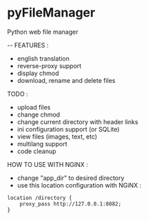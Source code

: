 pyFileManager
=============

Python web file manager

--
FEATURES :
- english translation
- reverse-proxy support
- display chmod
- download, rename and delete files



TODO :
- upload files
- change chmod
- change current directory with header links
- ini configuration support (or SQLite)
- view files (images, text, etc)
- multilang support
- code cleanup




HOW TO USE WITH NGINX :
- change "app_dir" to desired directory
- use this location configuration with NGiNX :
```
location /directory {
    proxy_pass http://127.0.0.1:8082;
}
```
